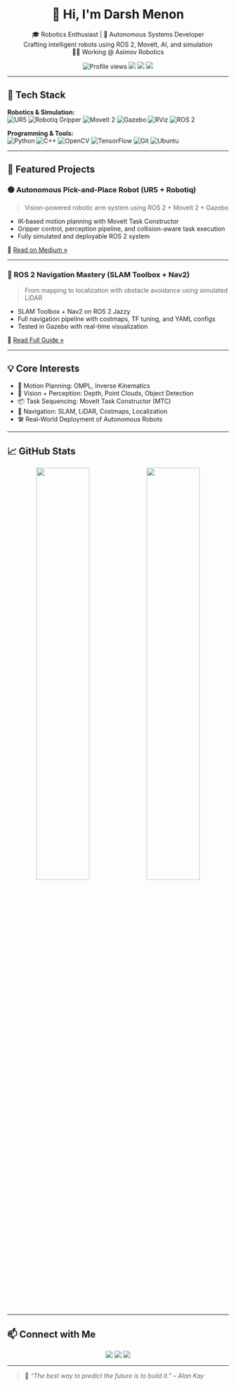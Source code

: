 <h1 align="center">👋 Hi, I'm Darsh Menon</h1>
<p align="center">
🎓 Robotics Enthusiast | 🦾 Autonomous Systems Developer  
<br>Crafting intelligent robots using ROS 2, MoveIt, AI, and simulation  
<br>👨‍💻 Working @ Asimov Robotics
</p>

<p align="center">
  <img src="https://komarev.com/ghpvc/?username=darshmenon&style=flat-square&color=blue" alt="Profile views" />
  <img src="https://img.shields.io/badge/ROS--2-Jazzy-blue?logo=ros" />
  <img src="https://img.shields.io/badge/Gazebo-Harmonic-lightgrey?logo=gazebo" />
  <img src="https://img.shields.io/badge/MoveIt2-Motion_Planning-purple" />
</p>

---

## 🔧 Tech Stack

**Robotics & Simulation:**  
![UR5](https://img.shields.io/badge/UR5-6DOF--Arm-orange)
![Robotiq Gripper](https://img.shields.io/badge/Robotiq-2F--85-yellowgreen)
![MoveIt 2](https://img.shields.io/badge/MoveIt2-MTC-lightblue)
![Gazebo](https://img.shields.io/badge/Gazebo-Harmonic-9cf)
![RViz](https://img.shields.io/badge/RViz-Visualization-00599C)
![ROS 2](https://img.shields.io/badge/ROS2-Jazzy-22314E?logo=ros)

**Programming & Tools:**  
![Python](https://img.shields.io/badge/Python-3.10-FFD43B?logo=python&logoColor=blue)
![C++](https://img.shields.io/badge/C++-17-00599C?logo=c%2B%2B)
![OpenCV](https://img.shields.io/badge/OpenCV-Image_Processing-orange)
![TensorFlow](https://img.shields.io/badge/TensorFlow-ML-yellow)
![Git](https://img.shields.io/badge/Git-Version_Control-informational)
![Ubuntu](https://img.shields.io/badge/Ubuntu-22.04-E95420?logo=ubuntu)

---

## 🚀 Featured Projects

### 🟢 Autonomous Pick-and-Place Robot (UR5 + Robotiq)
> Vision-powered robotic arm system using ROS 2 + MoveIt 2 + Gazebo

- IK-based motion planning with MoveIt Task Constructor  
- Gripper control, perception pipeline, and collision-aware task execution  
- Fully simulated and deployable ROS 2 system  

🔗 [Read on Medium »](https://medium.com/@darshmenon02/how-i-am-building-an-autonomous-pick-and-place-system-with-ros-2-jazzy-and-gazebo-harmonic-6474cbcc8dc7)

---

### 🔵 ROS 2 Navigation Mastery (SLAM Toolbox + Nav2)
> From mapping to localization with obstacle avoidance using simulated LiDAR

- SLAM Toolbox + Nav2 on ROS 2 Jazzy  
- Full navigation pipeline with costmaps, TF tuning, and YAML configs  
- Tested in Gazebo with real-time visualization  

🔗 [Read Full Guide »](https://medium.com/@darshmenon02/mastering-ros-2-navigation-from-slam-mapping-to-autonomous-obstacle-avoidance-7446e4ff049a)

---

## 💡 Core Interests

- 🤖 Motion Planning: OMPL, Inverse Kinematics  
- 🧠 Vision + Perception: Depth, Point Clouds, Object Detection  
- 📦 Task Sequencing: MoveIt Task Constructor (MTC)  
- 🧭 Navigation: SLAM, LiDAR, Costmaps, Localization  
- 🛠️ Real-World Deployment of Autonomous Robots

---

## 📈 GitHub Stats

<p align="center">
  <img src="https://github-readme-stats.vercel.app/api?username=darshmenon&show_icons=true&theme=tokyonight" width="49%" />
  <img src="https://github-readme-stats.vercel.app/api/top-langs/?username=darshmenon&layout=compact&theme=tokyonight" width="49%" />
</p>

---

## 📫 Connect with Me

<p align="center">
  <a href="https://github.com/darshmenon"><img src="https://img.shields.io/badge/GitHub-darshmenon-181717?logo=github&style=for-the-badge" /></a>
  <a href="https://www.linkedin.com/in/darsh-menon/"><img src="https://img.shields.io/badge/LinkedIn-Darsh%20Menon-blue?logo=linkedin&style=for-the-badge" /></a>
  <a href="https://medium.com/@darshmenon02"><img src="https://img.shields.io/badge/Medium-%40darshmenon02-black?logo=medium&style=for-the-badge" /></a>
</p>

---

> 🧠 _“The best way to predict the future is to build it.” – Alan Kay_
